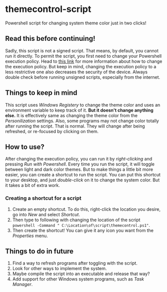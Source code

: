 # themecontrol-script
Powershell script for changing system theme color just in two clicks!

## Read this before continuing!
Sadly, this script is not a signed script. That means, by default, you cannot run it directly. To permit the script, you first need to change your Powershell execution policy. Head to [this link](https://learn.microsoft.com/en-us/powershell/module/microsoft.powershell.core/about/about_signing?view=powershell-7.3#to-permit-signed-scripts-to-run) for more information about how to change the execution policy. But keep in mind, changing the execution policy to a less restrictive one also decreases the security of the device. Always double check before running unsigned scripts, especially from the internet.

## Things to keep in mind
This script uses *Windows Registery* to change the theme color and uses an environment variable to keep track of it. **But it doesn't change anything else.** It is effectively same as changing the theme color from the *Personilization* settings. Also, some programs may not change color totally after running the script. That is normal. They will change after being refreshed, or re-focused by clicking on them.

## How to use?
After changing the execution policy, you can run it by *right-clicking* and pressing *Run with Powershell*. Every time you run the script, it will toggle between light and dark color themes. But to make things a little bit more easier, you can create a shortcut to run the script. You can put this shortcut to your desktop, and just *double-click* on it to change the system color. But it takes a bit of extra work.

### Creating a shortcut for a script
1. Create an empty shortcut. To do this, right-click the location you desire, go into *New* and select *Shortcut*.
2. Then type to following with changing the location of the script ```powershell -Command " C:\Location\of\script\themecontrol.ps1"```.
3. Then create the shortcut! You can give it any icon you want from the *Properties* menu.

## Things to do in future
1. Find a way to refresh programs after toggling with the script.
2. Look for other ways to implement the system.
3. Maybe compile the script into an executable and release that way?
4. Add support for other Windows system programs, such as *Task Manager*.
